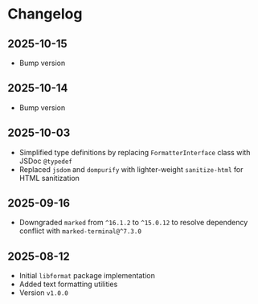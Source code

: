 # Changelog

## 2025-10-15

- Bump version

## 2025-10-14

- Bump version

## 2025-10-03

- Simplified type definitions by replacing `FormatterInterface` class with JSDoc
  `@typedef`
- Replaced `jsdom` and `dompurify` with lighter-weight `sanitize-html` for HTML
  sanitization

## 2025-09-16

- Downgraded `marked` from `^16.1.2` to `^15.0.12` to resolve dependency
  conflict with `marked-terminal@^7.3.0`

## 2025-08-12

- Initial `libformat` package implementation
- Added text formatting utilities
- Version `v1.0.0`
